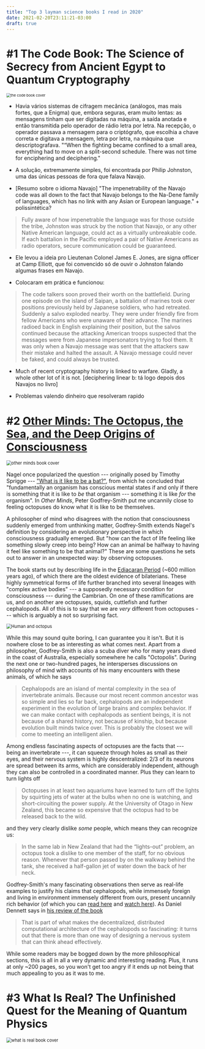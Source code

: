 ```yaml
---
title: "Top 3 layman science books I read in 2020"
date: 2021-02-20T23:11:21-03:00
draft: true
---
```


# \#1 The Code Book: The Science of Secrecy from Ancient Egypt to Quantum Cryptography

<img src="../../static/the_code_book.jpg" alt="the code book cover" style="zoom:67%;" />



- Havia vários sistemas de cifragem mecânica (análogos, mas mais fortes, que a Enigma) que, embora seguras, eram muito lentas: as mensagens tinham que ser digitadas na máquina, a saída anotada e então transmitida pelo operador de rádio letra por letra. Na recepção, o operador passava a mensagem para o criptógrafo, que escolhia a chave correta e digitava a mensagem, letra por letra, na máquina que descriptografava. "“When the fighting became confined to a small area, everything had to move on a split-second schedule. There was not time for enciphering and deciphering."

- A solução, extremamente simples, foi encontrada por Philip Johnston, uma das únicas pessoas de fora que falava Navajo.

- [Resumo sobre o idioma Navajo] "The impenetrability of the Navajo code was all down to the fact that Navajo belongs to the Na-Dene family of languages, which has no link with any Asian or European language." + polissintética?

> Fully aware of how impenetrable the language was for those outside the tribe, Johnston was struck by the notion that Navajo, or any other Native American language, could act as a virtually unbreakable code. If each battalion in the Pacific employed a pair of Native Americans as radio operators, secure communication could be guaranteed.

- Ele levou a ideia pro Lieutenan Colonel James E. Jones, are signa officer at Camp Elliott, que foi convencido só de ouvir o Johnston falando algumas frases em Navajo.

- Colocaram em prática e funcionou:

> The code talkers soon proved their worth on the battlefield. During one episode on the island of Saipan, a battalion of marines took over positions previously held by Japanese soldiers, who had retreated. Suddenly a salvo exploded nearby. They were under friendly fire from fellow Americans who were unaware of their advance. The marines radioed back in English explaining their position, but the salvos continued because the attacking American troops suspected that the messages were from Japanese impersonators trying to fool them. It was only when a Navajo message was sent that the attackers saw their mistake and halted the assault. A Navajo message could never be faked, and could always be trusted.



- Much of recent cryptography history is linked to warfare. Gladly, a whole other lot of it is not. [deciphering linear b: tá logo depois dos Navajos no livro]

- Problemas valendo dinheiro que resolveram rapido



# \#2 [Other Minds: The Octopus, the Sea, and the Deep Origins of Consciousness](https://en.wikipedia.org/wiki/Other_Minds:_The_Octopus,_the_Sea,_and_the_Deep_Origins_of_Consciousness)

<img src="../../static/other_minds_book.jpg" alt="other minds book cover" style="zoom:80%;" />



Nagel once popularized the question --- originally posed by Timothy Sprigge --- ["What is it like to be a bat?"](https://www.jstor.org/stable/pdf/2183914.pdf?casa_token=CzT9LCrZIPsAAAAA:jr9TcVVl_KBVoWo9SOEY0sJbVTcbOiT32umC20YZ_SVRbH9Q0xFqi6Nd1ZK-srJ9w_PalcC6CVvl1T-mffiTYQiPx_ILYc_bCISXCPhNzPEKQUnblJe6), from which he concluded that "fundamentally an organism has conscious mental states if and only if there is something that it is like to _be_ that organism --- something it is like _for_ the organism". In _Other Minds_, Peter Godfrey-Smith put me uncannily close to feeling octopuses do know what it is like to be themselves.

A philosopher of mind who disagrees with the notion that consciousness suddenly emerged from unthinking matter, Godfrey-Smith extends Nagel's definition by considering an evolutionary perspective in which consciousness gradually emerged. But "how can the fact of life feeling like something slowly creep  into being? How can an animal be halfway to having it feel like something to be that animal?" These are some questions he sets out to answer in an unexpected way: by observing octopuses.

The book starts out by describing life in the [Ediacaran Period](https://www.britannica.com/science/Ediacaran-Period) (~600 million years ago), of which there are the oldest evidence of bilaterians. These highly symmetrical forms of life further branched into several lineages with "complex active bodies" --- a supposedly necessary condition for consciousness --- during the Cambrian. On one of these ramifications are us, and on another are octopuses, squids, cuttlefish and further cephalopods. All of this is to say that we are _very_ different from octopuses --- which is arguably a not so surprising fact.

<img src="../../static/peter_vs_octopus.jpg" alt="Human and octopus" title="Peter Godfrey-Smith is very different from an octopus." style="zoom:80%;" />



While this may sound quite boring, I can guarantee you it isn't. But it is nowhere close to be as interesting as what comes next. Apart from a philosopher, Godfrey-Smith is also a scuba diver who for many years dived in the coast of Australia, especially somewhere he calls "Octopolis". During the next one or two-hundred pages, he intersperses discussions on philosophy of mind with accounts of his many encounters with these animals, of which he says 

> Cephalopods are an island of mental complexity in the sea of invertebrate animals.  Because our  most recent common ancestor was so simple and lies so far back, cephalopods are an independent experiment in the evolution of large brains and complex behavior. If we can make contact with cephalopods as sentient  beings,  it is not because of a shared history, not because of kinship, but because evolution built minds twice over. This is probably the closest we will come to meeting an intelligent alien.

Among endless fascinating aspects of octopuses are the facts that --- being an invertebrate ---, it can squeeze through holes as small as their eyes, and their nervous system is highly descentralized: 2/3 of its neurons are spread between its arms, which are considerably independent, although they can also be controlled in a coordinated manner. Plus they can learn to turn lights off

> Octopuses in at least two aquariums have learned to turn off the lights by squirting jets of water at the bulbs when no one is watching, and short-circuiting the power supply. At the University of Otago in New Zealand, this became so expensive that the octopus had to be released back to the wild.

and they very clearly dislike *some* people, which means they can recognize us:

> In the same lab in New Zealand that had the “lights-out” problem, an  octopus took a dislike to one member of the staff, for no obvious  reason. Whenever that person passed by on the walkway behind the tank,  she received a half-gallon jet of water down the back of her neck.

Godfrey-Smith's many fascinating observations then serve as real-life examples to justify his claims that cephalopods, while immensely foreign and living in environment immensely different from ours, present uncannily rich behavior (of which you can [read here](https://www.scientificamerican.com/article/the-mind-of-an-octopus/) and [watch here](https://en.wikipedia.org/wiki/My_Octopus_Teacher)). As Daniel Dennett says in [his review of the book](https://ase.tufts.edu/cogstud/dennett/papers/review_of_PGS.pdf)

> That is part of what makes the decentralized, distributed computational architecture of the  cephalopods so fascinating: it turns out that there is more than one way of designing a nervous  system that can think ahead effectively.

While some readers may be bogged down by the more philosophical sections, this is all in all a very dynamic and interesting reading. Plus, it runs at only ~200 pages, so you won't get too angry if it ends up not being that much appealing to you as it was to me.

# \#3 What Is Real? The Unfinished Quest for the Meaning of Quantum Physics

<img src="../../static/what_is_real_book.jpg" alt="what is real book cover" style="zoom:80%;" />
